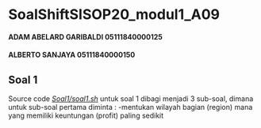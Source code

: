 # SoalShiftSISOP20_modul1_A09
#### ADAM ABELARD GARIBALDI 05111840000125
#### ALBERTO SANJAYA 05111840000150

## Soal 1
Source code *[Soal1/soal1.sh](https://github.com/Alberto0150/SoalShiftSISOP20_modul1_A09/blob/master/Soal1/soal1.sh)*
untuk soal 1 dibagi menjadi 3 sub-soal, dimana untuk sub-soal pertama diminta :
-mentukan wilayah bagian (region) mana yang memiliki keuntungan (profit) paling
sedikit


